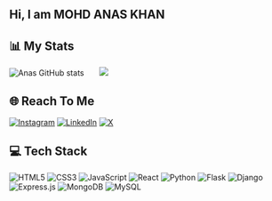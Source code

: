 ## Hi, I am MOHD ANAS KHAN


## 📊 My Stats
![Anas GitHub stats](https://github-readme-stats.vercel.app/api?username=khan-anas29&show_icons=true&theme=tokyonight&hide=issues,contribs&include_all_commits=true&count_private=true) &nbsp;&nbsp;&nbsp;&nbsp;&nbsp; ![](https://github-readme-stats.vercel.app/api/top-langs/?username=khan-anas29&theme=tokyonight&include_all_commits=true&count_private=true&layout=compact)




## 🌐 Reach To Me
[![Instagram](https://img.shields.io/badge/Instagram-%23E4405F.svg?logo=Instagram&logoColor=white)](https://instagram.com/khan._.anas)
[![LinkedIn](https://img.shields.io/badge/LinkedIn-%230077B5.svg?logo=linkedin&logoColor=white)](https://www.linkedin.com/in/mohd-anas-khan-0a4114205/)
[![X](https://img.shields.io/badge/X-black.svg?logo=X&logoColor=white)](https://x.com/khananas29) 

## 💻 Tech Stack
![HTML5](https://img.shields.io/badge/html5-%23E34F26.svg?style=for-the-badge&logo=html5&logoColor=white)
![CSS3](https://img.shields.io/badge/css3-%231572B6.svg?style=for-the-badge&logo=css3&logoColor=white)
![JavaScript](https://img.shields.io/badge/javascript-%23323330.svg?style=for-the-badge&logo=javascript&logoColor=%23F7DF1E) 
![React](https://img.shields.io/badge/react-%2320232a.svg?style=for-the-badge&logo=react&logoColor=%2361DAFB)
![Python](https://img.shields.io/badge/python-3670A0?style=for-the-badge&logo=python&logoColor=ffdd54)
![Flask](https://img.shields.io/badge/flask-%23000.svg?style=for-the-badge&logo=flask&logoColor=white)
![Django](https://img.shields.io/badge/django-%23092E20.svg?style=for-the-badge&logo=django&logoColor=white) 
![Express.js](https://img.shields.io/badge/express.js-%23404d59.svg?style=for-the-badge&logo=express&logoColor=%2361DAFB)
![MongoDB](https://img.shields.io/badge/MongoDB-%234ea94b.svg?style=for-the-badge&logo=mongodb&logoColor=white) 
![MySQL](https://img.shields.io/badge/mysql-4479A1.svg?style=for-the-badge&logo=mysql&logoColor=white)
